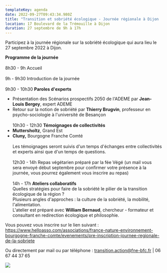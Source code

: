 ```yaml
---
templateKey: agenda
date: 2022-09-27T09:43:34.980Z
title: "Transition et sobriété écologique - Journée régionale à Dijon ! "
location: 17 Boulevard de la Trémouille à Dijon
duration: 27 septembre de 9h à 17h
---
```

Participez à la journée régionale sur la sobriété écologique qui aura lieu le 27 septembre 2022 à Dijon. 

**Programme de la journée**\
\
8h30 - 9h Accueil\
\
9h - 9h30 Introduction de la journée\
\
9h30 - 10h30 **Paroles d'experts**

* Présentation des Scénarios prospectifs 2050 de l'ADEME par **Jean-Louis Bergey**, expert ADEME
* Retour sur la notion de sobriété par **Thierry Brugvin**, professeur en psycho-sociologie à l'université de Besançon\
  \
  10h30 - 12h30 **Témoignages de collectivités**
* **Muttersholtz**, Grand Est
* **Cluny,** Bourgogne Franche Comté\
  \
  Les témoignages seront suivis d'un temps d'échanges entre collectivités et experts ainsi que d'un temps de questions.\
  \
  12h30 - 14h Repas végétarien préparé par la fée Végé (un mail vous sera envoyé début septembre pour confirmer votre présence à la journée, vous pourrez également vous inscrire au repas)\
  \
  14h - 17h **Ateliers collaboratifs**\
  Quelles stratégies pour faire de la sobriété le pilier de la transition écologique de la région ?\
  Plusieurs angles d'approches : la culture de la sobriété, la mobilité, l'alimentation.\
  L'atelier est préparé avec **William Bernaud**, chercheur - formateur et consultant en redirection écologique et philosophie.

Vous pouvez vous inscrire sur le lien suivant : https://www.helloasso.com/associations/france-nature-environnement-bourgogne-franche-comte/evenements/pre-inscription-journee-regionale-de-la-sobriete

Ou directement par mail ou par téléphone : transition.action@fne-bfc.fr | 06 67 44 37 65

![](/img/réunissons-nous-et-changeons-les-choses-.jpg?nf_resize=fit&w=400#img-center)